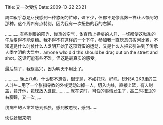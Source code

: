 Title: 又一次受伤
Date: 2009-10-22 23:21

<p> </p> 
<p> 周四似乎总是让我感到一种悠闲的忙碌，课不少，但都不是像高数一样让人郁闷的那种。这个周四有点特别，因为我有一次扭伤的我的右脚。</p> 
<p> …………有些刺眼的阳光，燥热的空气，体育场上拥挤的人群，一切都使这秋季的午后变得不能更糟。我不得不在这样的一个下午，参加我一直厌恶的拔河比赛，不知道是什么时候什么人发明开始了这项野蛮的运动，又是什么人把它引进到了传承人类文明的大学中，anyone who did this should be drag out on the street and shot。这话可能有些不雅，但这是最真实的感受。</p> 
<p>最后输了，我很高兴，因为明天不用比了。</p> 
<p>…………晚上八点，什么都不想做，很无聊，不如打球，好吧。玩NBA 2K9里的三人斗牛…用了一个张指导教的外线晃动过掉一人，切入内线，直接上篮，有人封盖，撞开他，把球放入篮筐…………就在这时，可怕的事情发生了，高二时扭过的右脚踝，又一次。。。</p> 
<p>伤病中的人常常感到孤独，感到被忽视，感到……</p> 
<p>快快好起来吧</p>
